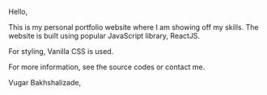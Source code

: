 Hello,

This is my personal portfolio website where I am showing off my skills. The website is built using popular JavaScript library, ReactJS.

For styling, Vanilla CSS is used.

For more information, see the source codes or contact me.

Vugar Bakhshalizade,
 
